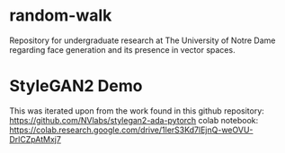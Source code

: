 # random-walk
Repository for undergraduate research at The University of Notre Dame regarding face generation and its presence in vector spaces.

# StyleGAN2 Demo
This was iterated upon from the work found in this github repository: https://github.com/NVlabs/stylegan2-ada-pytorch
colab notebook: https://colab.research.google.com/drive/1lerS3Kd7lEjnQ-weOVU-DrlCZpAtMxj7

